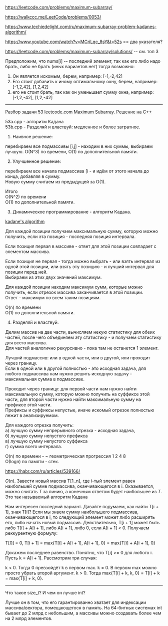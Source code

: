 https://leetcode.com/problems/maximum-subarray/

https://walkccc.me/LeetCode/problems/0053/

https://www.techiedelight.com/ru/maximum-subarray-problem-kadanes-algorithm/

https://www.youtube.com/watch?v=MCriLqc_8sY&t=52s == два указателя?

https://leetcode.com/problems/maximum-subarray/solutions/ -- см. топ 3


Предположим, что nums[i] -- последний элемент, так как его либо надо брать, либо не брать (иных вариантов нет) тогда возможно:
1. Он является искомым, берем, например: [-1,-2,42]
2. Его стоит добавить к иному оптимальному окну, берем, например:  [-1,2,42],  [1,2,42]
3. его не стоит брать, так как он уменьшает сумму окна, например:  [-1,2,-42], [1,2,-42]
____

[Разбор задачи 53 leetcode.com Maximum Subarray. Решение на C++](https://www.youtube.com/watch?v=JGoQK5MUbIY)

53a.cpp - алгоритм Кадана  
53b.cpp - Разделяй и властвуй: медленное и более затратное.

1. Наивное решение: 

перебираем все подмассивы [i,j] - находим в них суммы, выбираем лучшую. O(N^3) по времени, O(1) по дополнительной памяти.

2. Улучшенное решение: 

перебираем все начала подмассива [i - и 
идём от этого начала до конца, добавляя в сумму.  
Новую сумму считаем из предыдущей за O(1).  

Итого  
O(N^2) по времени  
O(1) по дополнительной памяти.

3. Динамическое программирование - алгоритм Кадана.

[kadane's algorithm](https://en.wikipedia.org/wiki/Maximum_subarray_problem)

Для каждой позиции получаем максимальную сумму, которую можно получить, если эта позиция - последняя позиция интервала.

Если позиция первая в массиве - ответ для этой позиции совпадает с элементом массива.

Если позиция не первая - тогда можно выбрать - или взять интервал из одной этой позиции, или взять эту позицию - и лучший интервал для позиции перед ней.  
Выбираем из этих двух значений максимум.

Для каждой позиции находим максимум сумм, которые можно получить, если отрезок массива заканчивается в этой позиции.  
Ответ - максимум по всем таким позициям.  

O(n) по времени  
O(1) по дополнительной памяти.


4. Разделяй и властвуй.

Делим массив на две части, вычисляем некую статистику для обеих частей, после чего объединяем эту статистику - и получаем статистику для всего массива.  
Для частей аналогично рекурсивно - пока там не останется 1 элемент.

Лучший подмассив: или в одной части, или в другой, или проходит через границу.  
Если в одной или в другой полностью - это исходная задача, для любого подмассива нам нужно решить исходную задачу - максимальная сумма в подмассиве.

Проходит через границу: для первой части нам нужно найти максимальную сумму, которую можно получить на суффиксе этой части, для второй части нужно найти максимальную сумму на префиксе этой части.  
Префиксы и суффиксы непустые, иначе искомый отрезок полностью лежит в анализируемом.

Для каждого отрезка получить:  
а) лучшую сумму непрерывного отрезка - исходная задача,  
б) лучшую сумму непустого префикса  
в) лучшую сумму непустого суффикса  
г) сумма всего интервала.  

O(n) по времени - ~ геометрическая прогрессия 1 2 4 8  
О(logn) по памяти - стек.



https://habr.com/ru/articles/539166/

$O(n)$. Завести новый массив T[1..n], где i-тый элемент равен наибольшей сумме подмассива, оканчивающегося в i. Оказывается, можно считать $T$ за линию, а конечным ответом будет наибольшее из $T$. Это так называемый алгоритм Кадана

Нам интересен последний вариант. Давайте подумаем, как найти T[i + 1], зная T[i]? Если мы знаем сумму наибольшего подмассива, оканчивающегося в i, то следующий элемент может либо расширять его, либо начать новый подмассив. Действительно, T[i + 1] может быть либо T[i] + A[i + 1], либо A[i + 1], либо 0, если A[i + 1] < 0. Получаем реккурентную формулу:


T[0] = 0,
T[i + 1] = max{T[i] + A[i + 1], A[i + 1], 0} = max{T[i] + A[i + 1], 0}

Докажем последнее равенство. Понятно, что T[i] >= 0 для любого i. Пусть k = A[i + 1]. Рассмотрим три случая:


k < 0. Тогда 0 превзойдёт k в первом max.
k = 0. В первом max можно просто убрать второй аргумент.
k > 0. Тогда max{T[i] + k, k, 0} = T[i] + k = max{T[i] + k, 0}.
_______

Что такое size_t? И чем он лучше int?

Лучше он в том, что его гарантированно хватает для индексации массива/вектора, помещающегося в память. На 64-битных системах int бывает до 2 млрд с небольшим, а массивы можно создавать более чем на 2 млрд элементов.
